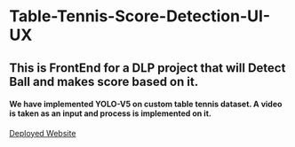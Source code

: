 # Table-Tennis-Score-Detection-UI-UX

## This is FrontEnd for a DLP project that will Detect Ball and makes score based on it.

#### We have implemented YOLO-V5 on custom table tennis dataset. A video is taken as an input and process is implemented on it. 

[Deployed Website](https://master--glittering-moxie-486096.netlify.app/)
